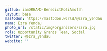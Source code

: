```yaml
---
github: iamDREAMO-BenedictKofiAmofah
layout: base
mastodon: https://mastodon.world/@ezra_yendau
name: Ezra Yendau
photo_url: /static/img/organizers/ezra.jpg
role: Opportunity Grants Team, Social
twitter: @ezra_yendau
website: ''
---
```

